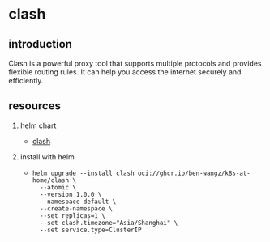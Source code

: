 # clash

## introduction

Clash is a powerful proxy tool that supports multiple protocols and provides flexible routing rules. It can help you access the internet securely and efficiently.

## resources

1. helm chart
    * [clash](chart/)

2. install with helm
    * ```shell
      helm upgrade --install clash oci://ghcr.io/ben-wangz/k8s-at-home/clash \
        --atomic \
        --version 1.0.0 \
        --namespace default \
        --create-namespace \
        --set replicas=1 \
        --set clash.timezone="Asia/Shanghai" \
        --set service.type=ClusterIP
      ```
